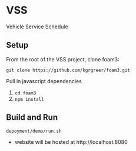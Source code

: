 # VSS
Vehicle Service Schedule

## Setup

From the root of the VSS project, clone foam3:

`git clone https://github.com/kgrgreer/foam3.git`

Pull in javascript dependencies

1. `cd foam3`
2. `npm install`

## Build and Run

`depoyment/demo/run.sh`

* website will be hosted at http://localhost:8080
